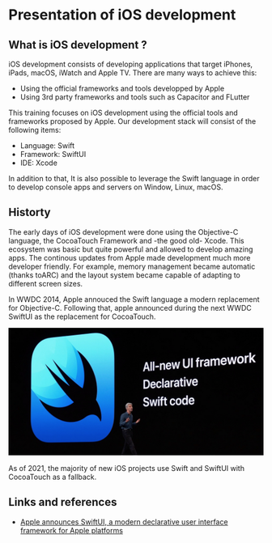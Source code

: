 # Presentation of iOS development

## What is iOS development ?

iOS development consists of developing applications that target iPhones, iPads, macOS, iWatch and Apple TV.
There are many ways to achieve this:

- Using the official frameworks and tools developped by Apple
- Using 3rd party frameworks and tools such as Capacitor and FLutter

This training focuses on iOS development using the official tools and frameworks proposed by Apple. Our development stack will consist of the following items:

- Language: Swift
- Framework: SwiftUI
- IDE: Xcode

In addition to that, It is also possible to leverage the Swift language in order to develop console apps and servers on Window, Linux, macOS.

## Historty

The early days of iOS development were done using the Objective-C language, the CocoaTouch Framework and -the good old- Xcode.
This ecosystem was basic but quite powerful and allowed to develop amazing apps.
The continous updates from Apple made development much more developer friendly.
For example, memory management became automatic (thanks toARC) and the layout system became capable of adapting to different screen sizes.

In WWDC 2014, Apple annouced the Swift language a modern replacement for Objective-C.
Following that, apple announced during the next WWDC SwiftUI as the replacement for CocoaTouch.

![swiftui](../assets/swiftui-framework-wwdc.jpg)

As of 2021, the majority of new iOS projects use Swift and SwiftUI with CocoaTouch as a fallback.

## Links and references

- [Apple announces SwiftUI, a modern declarative user interface framework for Apple platforms](https://9to5mac.com/2019/06/03/apple-announces-swiftui-a-modern-declarative-user-interface-framework-for-apple-platforms/)
